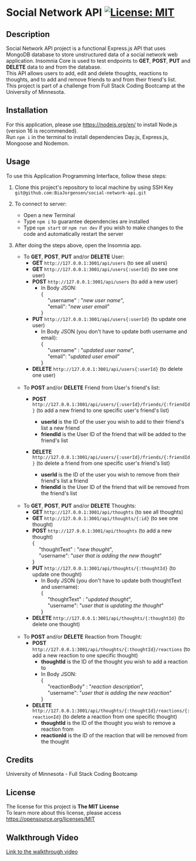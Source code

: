 # Social Network API [![License: MIT](https://img.shields.io/badge/License-MIT-yellow.svg)](https://opensource.org/licenses/MIT)

## Description
Social Network API project is a functional Express.js API that uses MongoDB database to store unstructured data of a social network web application. Insomnia Core is used to test endpoints to **GET**, **POST**, **PUT** and **DELETE** data to and from the database.\
This API allows users to add, edit and delete thoughts, reactions to thoughts, and to add and remove friends to and from their friend's list.\
This project is part of a challenge from Full Stack Coding Bootcamp at the University of Minnesota.


## Installation

For this application, please use https://nodejs.org/en/ to install Node.js (version 16 is recommended).\
Run `npm i` in the terminal to install dependencies Day.js, Express.js, Mongoose and Nodemon.

## Usage
To use this Application Programming Interface, follow these steps:
1. Clone this project's repository to local machine by using SSH Key `git@github.com:BiaJorgensen/social-network-api.git`

1. To connect to server:
    * Open a new Terminal
    * Type `npm i` to guarantee dependencies are installed
    * Type `npm start` or `npm run dev` if you wish to make changes to the code and automatically restart the server

1. After doing the steps above, open the Insomnia app.
    * To **GET**, **POST**, **PUT** and/or **DELETE** User:
        * **GET** `http://127.0.0.1:3001/api/users` (to see all users)
        * **GET** `http://127.0.0.1:3001/api/users{:userId}` (to see one user)
        * **POST** `http://127.0.0.1:3001/api/users` (to add a new user)
            * In Body JSON:<br/>
            {<br> 
                &emsp; "username" : "_new user name_",<br>
                &emsp; "email": "_new user email_"<br>
            } 
        * **PUT** `http://127.0.0.1:3001/api/users{:userId}` (to update one user)
            * In Body JSON (you don't have to update both username and email):<br>
            {<br> 
                &emsp; "username" : "_updated user name_",<br>
                &emsp; "email": "_updated user email_"<br>
            } 
        * **DELETE** `http://127.0.0.1:3001/api/users{:userId}` (to delete one user)
        <br><br>
    * To **POST** and/or **DELETE** Friend from User's friend's list:
        * **POST** `http://127.0.0.1:3001/api/users/{:userId}/friends/{:friendId}` (to add a new friend to one specific user's friend's list)
            * **userId** is the ID of the user you wish to add to their friend's list a new friend
            * **friendId** is the User ID of the friend that will be added to the friend's list
 
        * **DELETE** `http://127.0.0.1:3001/api/users/{:userId}/friends/{:friendId}` (to delete a friend from one specific user's friend's list)
            * **userId** is the ID of the user you wish to remove from their friend's list a friend
            * **friendId** is the User ID of the friend that will be removed from the friend's list
        <br><br>
    * To **GET**, **POST**, **PUT** and/or **DELETE** Thoughts:
        * **GET** `http://127.0.0.1:3001/api/thoughts` (to see all thoughts)
        * **GET** `http://127.0.0.1:3001/api/thoughts/{:id}` (to see one thought)
        * **POST** `http://127.0.0.1:3001/api/thoughts` (to add a new thought)<br>
            {<br> 
                &emsp; "thoughtText" : "_new thought_",<br>
                &emsp; "username": "_user that is adding the new thought_"<br>
            } 
        * **PUT** `http://127.0.0.1:3001/api/thoughts/{:thoughtId}` (to update one thought)
             * In Body JSON (you don't have to update both thoughtText and username):<br/>
            {<br> 
                &emsp; "thoughtText" : "_updated thought_",<br>
                &emsp; "username": "_user that is updating the thought_"<br>
            } 
        * **DELETE** `http://127.0.0.1:3001/api/thoughts/{:thoughtId}` (to delete one thought)
        <br><br>
    * To **POST** and/or **DELETE** Reaction from Thought:
        * **POST** `http://127.0.0.1:3001/api/thoughts/{:thoughtId}/reactions` (to add a new reaction to one specific thought)
            * **thoughtId** is the ID of the thought you wish to add a reaction to
            * In Body JSON:<br/>
            {<br> 
                &emsp; "reactionBody" : "_reaction description_",<br>
                &emsp; "username": "_user that is adding the new reaction_"<br>
            } 
        * **DELETE** `http://127.0.0.1:3001/api/thoughts/{:thoughtId}/reactions/{:reactionId}` (to delete a reaction from one specific thought)
            * **thoughtId** is the ID of the thought you wish to remove a reaction from
            * **reactionId** is the ID of the reaction that will be removed from the thought
        

## Credits

University of Minnesota - Full Stack Coding Bootcamp

## License

The license for this project is **The MIT License**<br>
To learn more about this license, please access https://opensource.org/licenses/MIT

## Walkthrough Video
[Link to the walkthrough video](https://drive.google.com/file/d/1B7qa8pRT3OOwYF4S4E8BAyWNtuL0aLtS/view?usp=sharing)